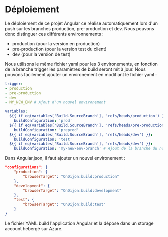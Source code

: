 # Déploiement  

Le déploiement de ce projet Angular ce réalise automatiquement lors d'un push sur les branches production, pre-production et dev.
Nous pouvons donc distinguer ces différents environnements : 
 - production (pour la version en production)
 - pre-production (pour la version test du client)
 - dev (pour la version de test)


Nous utilisons le même fichier yaml pour les 3 environements, en fonction de la branche trigger les paramètres de build seront mit à jour.
Nous pouvons facilement ajouter un environement en modifiant le fichier yaml :

```YAML
trigger:
- production
- pre-production
- dev
- MY_NEW_ENV # Ajout d'un nouvel environement

variables:
  ${{ if eq(variables['Build.SourceBranch'], 'refs/heads/production') }}:
    buildConfiguration: 'prod'
  ${{ if eq(variables['Build.SourceBranch'], 'refs/heads/pre-production') }}:
    buildConfiguration: 'preprod'
  ${{ if eq(variables['Build.SourceBranch'], 'refs/heads/dev') }}:
    buildConfiguration: 'test'
  ${{ if eq(variables['Build.SourceBranch'], 'refs/heads/dev') }}:
    buildConfiguration: 'my-new-env-branch' # Ajout de la branche du nouvel environement
```


Dans Angular.json, il faut ajouter un nouvel environement :

```JSON
"configurations": {
    "production": {
        "browserTarget": "OnDijon:build:production"
    },
    "development": {
        "browserTarget": "OnDijon:build:development"
    },
    "test": {
        "browserTarget": "OnDijon:build:test"
    }
}
```


Le fichier YAML build l'application Angular et la dépose dans un storage account hebergé sur Azure.